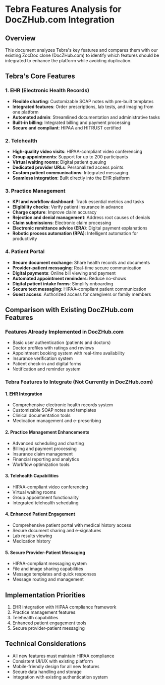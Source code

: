 # Tebra Features Analysis for DocZHub.com Integration

## Overview
This document analyzes Tebra's key features and compares them with our existing ZocDoc clone (DocZHub.com) to identify which features should be integrated to enhance the platform while avoiding duplication.

## Tebra's Core Features

### 1. EHR (Electronic Health Records)
- **Flexible charting**: Customizable SOAP notes with pre-built templates
- **Integrated features**: Order prescriptions, lab tests, and imaging from one platform
- **Automated admin**: Streamlined documentation and administrative tasks
- **Built-in billing**: Integrated billing and payment processing
- **Secure and compliant**: HIPAA and HITRUST certified

### 2. Telehealth
- **High-quality video visits**: HIPAA-compliant video conferencing
- **Group appointments**: Support for up to 200 participants
- **Virtual waiting rooms**: Digital patient queuing
- **Dedicated provider URLs**: Personalized access points
- **Custom patient communications**: Integrated messaging
- **Seamless integration**: Built directly into the EHR platform

### 3. Practice Management
- **KPI and workflow dashboard**: Track essential metrics and tasks
- **Eligibility checks**: Verify patient insurance in advance
- **Charge capture**: Improve claim accuracy
- **Rejection and denial management**: Address root causes of denials
- **Claim submissions**: Electronic claim processing
- **Electronic remittance advice (ERA)**: Digital payment explanations
- **Robotic process automation (RPA)**: Intelligent automation for productivity

### 4. Patient Portal
- **Secure document exchange**: Share health records and documents
- **Provider-patient messaging**: Real-time secure communication
- **Digital payments**: Online bill viewing and payment
- **Automated appointment reminders**: Reduce no-shows
- **Digital patient intake forms**: Simplify onboarding
- **Secure text messaging**: HIPAA-compliant patient communication
- **Guest access**: Authorized access for caregivers or family members

## Comparison with Existing DocZHub.com Features

### Features Already Implemented in DocZHub.com
- Basic user authentication (patients and doctors)
- Doctor profiles with ratings and reviews
- Appointment booking system with real-time availability
- Insurance verification system
- Patient check-in and digital forms
- Notification and reminder system

### Tebra Features to Integrate (Not Currently in DocZHub.com)

#### 1. EHR Integration
- Comprehensive electronic health records system
- Customizable SOAP notes and templates
- Clinical documentation tools
- Medication management and e-prescribing

#### 2. Practice Management Enhancements
- Advanced scheduling and charting
- Billing and payment processing
- Insurance claim management
- Financial reporting and analytics
- Workflow optimization tools

#### 3. Telehealth Capabilities
- HIPAA-compliant video conferencing
- Virtual waiting rooms
- Group appointment functionality
- Integrated telehealth scheduling

#### 4. Enhanced Patient Engagement
- Comprehensive patient portal with medical history access
- Secure document sharing and e-signatures
- Lab results viewing
- Medication history

#### 5. Secure Provider-Patient Messaging
- HIPAA-compliant messaging system
- File and image sharing capabilities
- Message templates and quick responses
- Message routing and management

## Implementation Priorities
1. EHR integration with HIPAA compliance framework
2. Practice management features
3. Telehealth capabilities
4. Enhanced patient engagement tools
5. Secure provider-patient messaging

## Technical Considerations
- All new features must maintain HIPAA compliance
- Consistent UI/UX with existing platform
- Mobile-friendly design for all new features
- Secure data handling and storage
- Integration with existing authentication system

